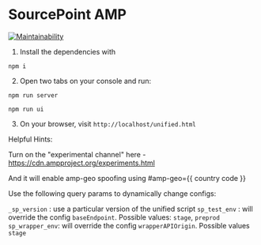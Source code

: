 # SourcePoint **AMP**
[![Maintainability](https://api.codeclimate.com/v1/badges/8d731d4e2661140f688d/maintainability)](https://codeclimate.com/github/SourcePointUSA/amp-client/maintainability)

1. Install the dependencies with
```
npm i
```

2. Open two tabs on your console and run:
```
npm run server
```
```
npm run ui
```

3. On your browser, visit `http://localhost/unified.html`


Helpful Hints:

Turn on the "experimental channel" here - https://cdn.ampproject.org/experiments.html

And it will enable amp-geo spoofing using #amp-geo={{ country code }}

Use the following query params to dynamically change configs:

`_sp_version` : use a particular version of the unified script
`sp_test_env` : will override the config `baseEndpoint`. Possible values: `stage`, `preprod` 
`sp_wrapper_env`: will override the config `wrapperAPIOrigin`. Possible values `stage`